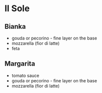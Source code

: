 # Il Sole

## Bianka

* gouda or pecorino - fine layer on the base
* mozzarella (fior di latte)
* feta


## Margarita

* tomato sauce
* gouda or pecorino - fine layer on the base
* mozzarella (fior di latte)
